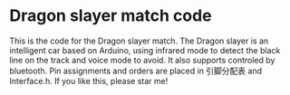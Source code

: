 # Dragon slayer match code
  This is the code for the Dragon slayer match.
  The Dragon slayer is an intelligent car based on Arduino, using infrared mode to detect the black line on the track and voice mode to avoid.
  It also supports controled by bluetooth.
  Pin assignments and orders are placed in 引脚分配表 and Interface.h.
  If you like this, please star me!
